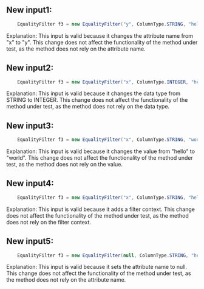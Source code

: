 ## New input1:
```java
    EqualityFilter f3 = new EqualityFilter("y", ColumnType.STRING, "hello", null);
```
Explanation: This input is valid because it changes the attribute name from "x" to "y". This change does not affect the functionality of the method under test, as the method does not rely on the attribute name.

## New input2:
```java
    EqualityFilter f3 = new EqualityFilter("x", ColumnType.INTEGER, "hello", null);
```
Explanation: This input is valid because it changes the data type from STRING to INTEGER. This change does not affect the functionality of the method under test, as the method does not rely on the data type.

## New input3:
```java
    EqualityFilter f3 = new EqualityFilter("x", ColumnType.STRING, "world", null);
```
Explanation: This input is valid because it changes the value from "hello" to "world". This change does not affect the functionality of the method under test, as the method does not rely on the value.

## New input4:
```java
    EqualityFilter f3 = new EqualityFilter("x", ColumnType.STRING, "hello", "world");
```
Explanation: This input is valid because it adds a filter context. This change does not affect the functionality of the method under test, as the method does not rely on the filter context.

## New input5:
```java
    EqualityFilter f3 = new EqualityFilter(null, ColumnType.STRING, "hello", null);
```
Explanation: This input is valid because it sets the attribute name to null. This change does not affect the functionality of the method under test, as the method does not rely on the attribute name.
